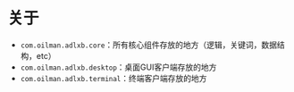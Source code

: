 # 关于

- `com.oilman.adlxb.core`：所有核心组件存放的地方（逻辑，关键词，数据结构，etc）
- `com.oilman.adlxb.desktop`：桌面GUI客户端存放的地方
- `com.oilman.adlxb.terminal`：终端客户端存放的地方